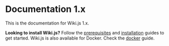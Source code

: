# Documentation 1.x

This is the documentation for Wiki.js 1.x.

**Looking to install Wiki.js?** Follow the [prerequisites](install/prerequisites.md) and [installation](install/installation/) guides to get started. Wiki.js is also available for Docker. Check the [docker](install/docker.md) guide.

